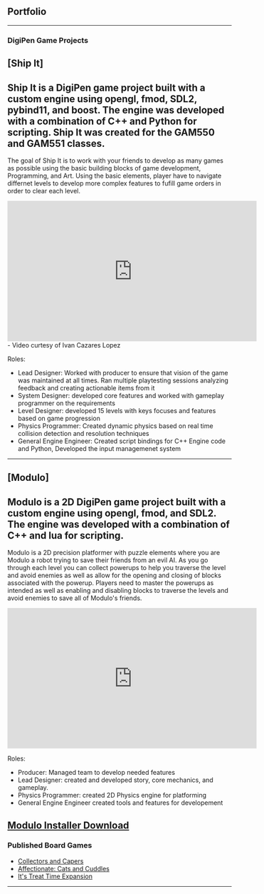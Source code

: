 ## Portfolio

---

### DigiPen Game Projects 

[Ship It]
--
Ship It is a DigiPen game project built with a custom engine using opengl, fmod, SDL2, pybind11, and boost. The engine was developed 
with a combination of C++ and Python for scripting. Ship It was created for the GAM550 and GAM551 classes. 
--
The goal of Ship It is to work with your friends to develop as many games as possible using the basic building blocks of game development, Programming, and Art. Using the basic elements, player have to navigate differnet levels to develop more complex features to fufill game orders in order to clear each level.

<iframe width="560" height="315" src="https://www.youtube.com/embed/5ix4-6bU1cQ" frameborder="0" allow="accelerometer; autoplay; encrypted-media; gyroscope; picture-in-picture" allowfullscreen></iframe>
- Video curtesy of Ivan Cazares Lopez

Roles:
  - Lead Designer: Worked with producer to ensure that vision of the game was maintained at all times. Ran multiple playtesting sessions 
  analyzing feedback and creating actionable items from it
  - System Designer: developed core features and worked with gameplay programmer on the requirements
  - Level Designer: developed 15 levels with keys focuses and features based on game progression
  - Physics Programmer: Created dynamic physics based on real time collision detection and resolution techniques
  - General Engine Engineer: Created script bindings for C++ Engine code and Python, Developed the input managemenet system

---
[Modulo]
--
Modulo is a 2D DigiPen game project built with a custom engine using opengl, fmod, and SDL2. The engine was developed 
with a combination of C++ and lua for scripting.
--
Modulo is a 2D precision platformer with puzzle elements where you are Modulo a robot trying to save their friends from an evil AI. As you go through each level you can collect powerups to help you traverse the level and avoid enemies as well as allow for the opening and closing of blocks associated with the powerup. Players need to master the powerups as intended as well as enabling and disabling blocks to traverse the levels and avoid enemies to save all of Modulo's friends.
<iframe width="560" height="315" src="https://www.youtube.com/embed/MxHkRL7wMAw" frameborder="0" allow="accelerometer; autoplay; encrypted-media; gyroscope; picture-in-picture" allowfullscreen></iframe>

Roles:
  - Producer: Managed team to develop needed features
  - Lead Designer: created and developed story, core mechanics, and gameplay.
  - Physics Programmer: created 2D Physics engine for platforming
  - General Engine Engineer created tools and features for developement

<a href="https://drive.google.com/file/d/1V09nsWoApz1vHf84SW9NS3gbh7Po-UQs/view?usp=sharing" download>Modulo Installer Download</a>
---
### Published Board Games

- [Collectors and Capers](https://www.blueherongames.com/collectors-and-capers)
- [Affectionate: Cats and Cuddles](https://www.blueherongames.com/affectionate)
- [It's Treat Time Expansion](https://www.blueherongames.com/store/ts-treat-time-expansion)

---


